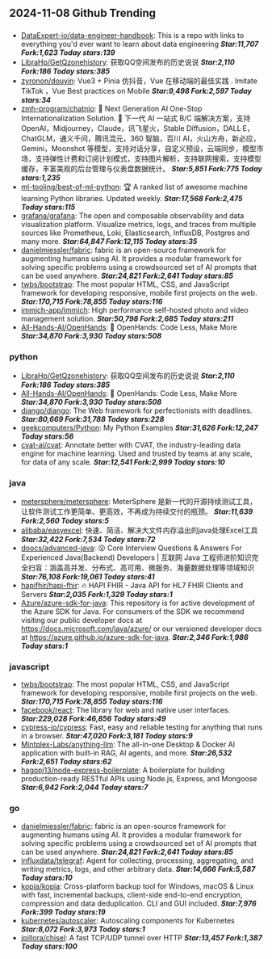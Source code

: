 ## 2024-11-08 Github Trending

### 
* [DataExpert-io/data-engineer-handbook](https://github.com/DataExpert-io/data-engineer-handbook): This is a repo with links to everything you'd ever want to learn about data engineering ***Star:11,707 Fork:1,623 Today stars:139***
* [LibraHp/GetQzonehistory](https://github.com/LibraHp/GetQzonehistory): 获取QQ空间发布的历史说说 ***Star:2,110 Fork:186 Today stars:385***
* [zyronon/douyin](https://github.com/zyronon/douyin): Vue3 + Pinia 仿抖音，Vue 在移动端的最佳实践 . Imitate TikTok ，Vue Best practices on Mobile ***Star:9,498 Fork:2,597 Today stars:34***
* [zmh-program/chatnio](https://github.com/zmh-program/chatnio): 🚀 Next Generation AI One-Stop Internationalization Solution. 🚀 下一代 AI 一站式 B/C 端解决方案，支持 OpenAI，Midjourney，Claude，讯飞星火，Stable Diffusion，DALL·E，ChatGLM，通义千问，腾讯混元，360 智脑，百川 AI，火山方舟，新必应，Gemini，Moonshot 等模型，支持对话分享，自定义预设，云端同步，模型市场，支持弹性计费和订阅计划模式，支持图片解析，支持联网搜索，支持模型缓存，丰富美观的后台管理与仪表盘数据统计。 ***Star:5,851 Fork:775 Today stars:1,235***
* [ml-tooling/best-of-ml-python](https://github.com/ml-tooling/best-of-ml-python): 🏆 A ranked list of awesome machine learning Python libraries. Updated weekly. ***Star:17,568 Fork:2,475 Today stars:115***
* [grafana/grafana](https://github.com/grafana/grafana): The open and composable observability and data visualization platform. Visualize metrics, logs, and traces from multiple sources like Prometheus, Loki, Elasticsearch, InfluxDB, Postgres and many more. ***Star:64,847 Fork:12,115 Today stars:35***
* [danielmiessler/fabric](https://github.com/danielmiessler/fabric): fabric is an open-source framework for augmenting humans using AI. It provides a modular framework for solving specific problems using a crowdsourced set of AI prompts that can be used anywhere. ***Star:24,821 Fork:2,641 Today stars:85***
* [twbs/bootstrap](https://github.com/twbs/bootstrap): The most popular HTML, CSS, and JavaScript framework for developing responsive, mobile first projects on the web. ***Star:170,715 Fork:78,855 Today stars:116***
* [immich-app/immich](https://github.com/immich-app/immich): High performance self-hosted photo and video management solution. ***Star:50,798 Fork:2,685 Today stars:211***
* [All-Hands-AI/OpenHands](https://github.com/All-Hands-AI/OpenHands): 🙌 OpenHands: Code Less, Make More ***Star:34,870 Fork:3,930 Today stars:508***

### python
* [LibraHp/GetQzonehistory](https://github.com/LibraHp/GetQzonehistory): 获取QQ空间发布的历史说说 ***Star:2,110 Fork:186 Today stars:385***
* [All-Hands-AI/OpenHands](https://github.com/All-Hands-AI/OpenHands): 🙌 OpenHands: Code Less, Make More ***Star:34,870 Fork:3,930 Today stars:508***
* [django/django](https://github.com/django/django): The Web framework for perfectionists with deadlines. ***Star:80,669 Fork:31,788 Today stars:228***
* [geekcomputers/Python](https://github.com/geekcomputers/Python): My Python Examples ***Star:31,626 Fork:12,247 Today stars:56***
* [cvat-ai/cvat](https://github.com/cvat-ai/cvat): Annotate better with CVAT, the industry-leading data engine for machine learning. Used and trusted by teams at any scale, for data of any scale. ***Star:12,541 Fork:2,999 Today stars:10***

### java
* [metersphere/metersphere](https://github.com/metersphere/metersphere): MeterSphere 是新一代的开源持续测试工具，让软件测试工作更简单、更高效，不再成为持续交付的瓶颈。 ***Star:11,639 Fork:2,560 Today stars:5***
* [alibaba/easyexcel](https://github.com/alibaba/easyexcel): 快速、简洁、解决大文件内存溢出的java处理Excel工具 ***Star:32,422 Fork:7,534 Today stars:72***
* [doocs/advanced-java](https://github.com/doocs/advanced-java): 😮 Core Interview Questions & Answers For Experienced Java(Backend) Developers | 互联网 Java 工程师进阶知识完全扫盲：涵盖高并发、分布式、高可用、微服务、海量数据处理等领域知识 ***Star:76,108 Fork:19,061 Today stars:41***
* [hapifhir/hapi-fhir](https://github.com/hapifhir/hapi-fhir): 🔥 HAPI FHIR - Java API for HL7 FHIR Clients and Servers ***Star:2,035 Fork:1,329 Today stars:1***
* [Azure/azure-sdk-for-java](https://github.com/Azure/azure-sdk-for-java): This repository is for active development of the Azure SDK for Java. For consumers of the SDK we recommend visiting our public developer docs at https://docs.microsoft.com/java/azure/ or our versioned developer docs at https://azure.github.io/azure-sdk-for-java. ***Star:2,346 Fork:1,986 Today stars:1***

### javascript
* [twbs/bootstrap](https://github.com/twbs/bootstrap): The most popular HTML, CSS, and JavaScript framework for developing responsive, mobile first projects on the web. ***Star:170,715 Fork:78,855 Today stars:116***
* [facebook/react](https://github.com/facebook/react): The library for web and native user interfaces. ***Star:229,028 Fork:46,856 Today stars:49***
* [cypress-io/cypress](https://github.com/cypress-io/cypress): Fast, easy and reliable testing for anything that runs in a browser. ***Star:47,020 Fork:3,181 Today stars:9***
* [Mintplex-Labs/anything-llm](https://github.com/Mintplex-Labs/anything-llm): The all-in-one Desktop & Docker AI application with built-in RAG, AI agents, and more. ***Star:26,532 Fork:2,651 Today stars:62***
* [hagopj13/node-express-boilerplate](https://github.com/hagopj13/node-express-boilerplate): A boilerplate for building production-ready RESTful APIs using Node.js, Express, and Mongoose ***Star:6,942 Fork:2,044 Today stars:7***

### go
* [danielmiessler/fabric](https://github.com/danielmiessler/fabric): fabric is an open-source framework for augmenting humans using AI. It provides a modular framework for solving specific problems using a crowdsourced set of AI prompts that can be used anywhere. ***Star:24,821 Fork:2,641 Today stars:85***
* [influxdata/telegraf](https://github.com/influxdata/telegraf): Agent for collecting, processing, aggregating, and writing metrics, logs, and other arbitrary data. ***Star:14,666 Fork:5,587 Today stars:10***
* [kopia/kopia](https://github.com/kopia/kopia): Cross-platform backup tool for Windows, macOS & Linux with fast, incremental backups, client-side end-to-end encryption, compression and data deduplication. CLI and GUI included. ***Star:7,976 Fork:399 Today stars:19***
* [kubernetes/autoscaler](https://github.com/kubernetes/autoscaler): Autoscaling components for Kubernetes ***Star:8,072 Fork:3,973 Today stars:1***
* [jpillora/chisel](https://github.com/jpillora/chisel): A fast TCP/UDP tunnel over HTTP ***Star:13,457 Fork:1,387 Today stars:100***
